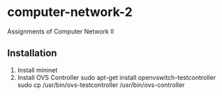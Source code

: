 # computer-network-2
Assignments of Computer Network II

## Installation

1. Install mininet
2. Install OVS Controller
sudo apt-get install openvswitch-testcontroller
sudo cp /usr/bin/ovs-testcontroller /usr/bin/ovs-controller

